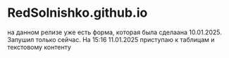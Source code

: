 # RedSolnishko.github.io

на данном релизе уже есть форма, которая была сделаана 10.01.2025. Запушил только сейчас.
На 15:16 11.01.2025 приступаю к таблицам и текстовому контенту 
